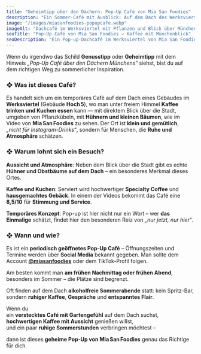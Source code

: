 ```yaml
---
title: "Geheimtipp über den Dächern: Pop‑Up Café von Mia San Foodies"
description: "Ein Sommer-Café mit Ausblick: Auf dem Dach des Werksviertels serviert Mia San Foodies Kaffee, Kuchen und entspannte Atmosphäre zwischen Kräutern und Hühnern."
image: "/images/miasanfoodies-popupcafe.webp"
imageAlt: "Dachcafé im Werksviertel mit Pflanzen und Blick über München"
seoTitle: "Pop‑Up Café von Mia San Foodies – Kaffee mit Münchenblick"
seoDescription: "Ein Pop-up-Dachcafé im Werksviertel von Mia San Foodies: Specialty Coffee, hausgemachte Kuchen, grüne Oase und Hühner unter Obstbäumen – nur im Sommer!"
---
```


Wenn du irgendwo das Schild **Genusstipp** oder **Geheimtipp** mit dem Hinweis *„Pop‑Up Café über den Dächern Münchens“* siehst, bist du auf dem richtigen Weg zu sommerlicher Inspiration.

### ❖ Was ist dieses Café?

Es handelt sich um ein temporäres Café auf dem Dach eines Gebäudes im **Werksviertel** (Gebäude **Hoch 5**), wo man unter freiem Himmel **Kaffee trinken und Kuchen essen** kann — mit direktem Blick über die Stadt, umgeben von Pflanzkübeln, mit **Hühnern und kleinen Bäumen**, wie im Video von **Mia San Foodies** zu sehen. Der Ort ist **klein und gemütlich**, *„nicht für Instagram-Drinks“*, sondern für Menschen, die **Ruhe und Atmosphäre** schätzen.

### ❖ Warum lohnt sich ein Besuch?

**Aussicht und Atmosphäre**: Neben dem Blick über die Stadt gibt es echte **Hühner und Obstbäume auf dem Dach** – ein besonderes Merkmal dieses Ortes.

**Kaffee und Kuchen**: Serviert wird hochwertiger **Specialty Coffee** und **hausgemachtes Gebäck**. In einem der Videos bekommt das Café eine **8,5/10** für **Stimmung und Service**.

**Temporäres Konzept**: Pop-up ist hier nicht nur ein Wort – wer **das Einmalige** schätzt, findet hier den besonderen Reiz von *„nur jetzt, nur hier“*.

### ❖ Wann und wie?

Es ist ein **periodisch geöffnetes Pop‑Up Café** – Öffnungszeiten und Termine werden über **Social Media** bekannt gegeben. Man sollte dem Account [**@miasanfoodies**](https://www.instagram.com/miasanfoodies/) oder dem TikTok-Profil folgen.

Am besten kommt man **am frühen Nachmittag oder frühen Abend**, besonders im Sommer – die Plätze sind begrenzt.

Oft finden auf dem Dach **alkoholfreie Sommerabende** statt: kein Spritz-Bar, sondern **ruhiger Kaffee**, **Gespräche** und **entspanntes Flair**.


Wenn du  
ein **verstecktes Café mit Gartengefühl** auf dem Dach suchst,  
**hochwertigen Kaffee mit Aussicht** genießen willst,  
und ein paar **ruhige Sommerstunden** verbringen möchtest –

dann ist dieses **geheime Pop‑Up von Mia San Foodies** genau das Richtige für dich.
